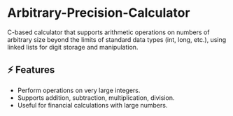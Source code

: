 # Arbitrary-Precision-Calculator
C-based calculator that supports arithmetic operations on numbers of arbitrary size beyond the limits of standard data types (int, long, etc.), using linked lists for digit storage and manipulation.

## ⚡ Features
- Perform operations on very large integers.
- Supports addition, subtraction, multiplication, division.
- Useful for financial calculations with large numbers.
